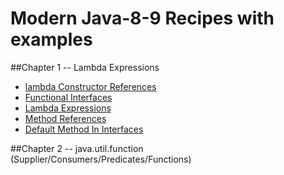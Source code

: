 # Modern Java-8-9 Recipes with examples #

##Chapter 1 -- Lambda Expressions 
- [lambda Constructor References](https://github.com/panbhatt/Modern-Java-8-9-Recipes/blob/master/src/com/learn/panbhatt/modernjavarecipes/chap1/ConstructorReferences.java)
- [Functional Interfaces](https://github.com/panbhatt/Modern-Java-8-9-Recipes/blob/master/src/com/learn/panbhatt/modernjavarecipes/chap1/FunctionalInterfaces.java)
- [Lambda Expressions](https://github.com/panbhatt/Modern-Java-8-9-Recipes/blob/master/src/com/learn/panbhatt/modernjavarecipes/chap1/LambdaExpressions.java)
- [Method References](https://github.com/panbhatt/Modern-Java-8-9-Recipes/blob/master/src/com/learn/panbhatt/modernjavarecipes/chap1/MethodReference.java)
- [Default Method In Interfaces](https://github.com/panbhatt/Modern-Java-8-9-Recipes/blob/master/src/com/learn/panbhatt/modernjavarecipes/chap1/DefaultMethodInInterfaces.java)


##Chapter 2 -- java.util.function (Supplier/Consumers/Predicates/Functions)
 